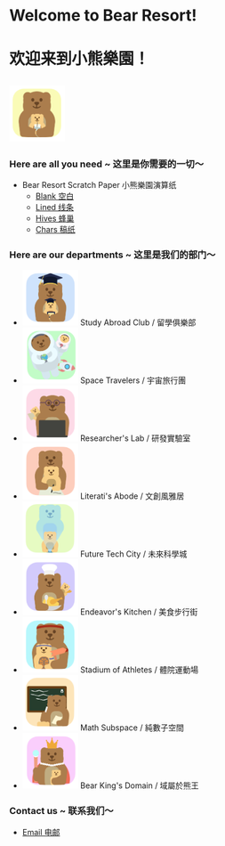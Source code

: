 # Welcome to Bear Resort!
# 欢迎来到小熊樂園！

## <img src="/logos/default-bear.png" width="100" height="100"><br>

### Here are all you need ~ 这里是你需要的一切～
- Bear Resort Scratch Paper 小熊樂園演算纸
    - [Blank 空白](/Scratch-Paper/Blank.pdf)
    - [Lined 线条](/Scratch-Paper/Lined.pdf)
    - [Hives 蜂巢](/Scratch-Paper/Hives.pdf)
    - [Chars 稿纸](/Scratch-Paper/Characters.pdf)

### Here are our departments ~ 这里是我们的部门～
- <img src="/logos/study-abroad.png" width="100" height="100"> Study Abroad Club / 留學俱樂部
- <img src="/logos/space-traveler.png" width="100" height="100"> Space Travelers / 宇宙旅行團
- <img src="/logos/lab-researcher.png" width="100" height="100"> Researcher's Lab / 研發實驗室
- <img src="/logos/literati-writer.png" width="100" height="100"> Literati's Abode / 文創風雅居
- <img src="/logos/future-tech.png" width="100" height="100"> Future Tech City / 未來科學城
- <img src="/logos/endeavor-cook.png" width="100" height="100"> Endeavor's Kitchen / 美食步行街
- <img src="/logos/sports-athlete.png" width="100" height="100"> Stadium of Athletes / 體院運動場 
- <img src="/logos/math-subspce.png" width="100" height="100"> Math Subspace / 純數子空間
- <img src="/logos/king-domain.png" width="100" height="100"> Bear King's Domain / 域屬於熊王

### Contact us ~ 联系我们～
- [Email 电邮](mailto:bear.resort.01@gmail.com)